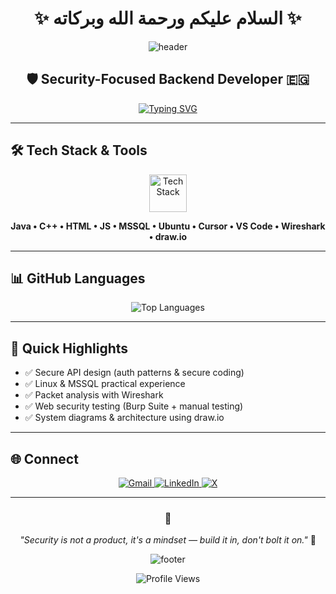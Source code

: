 <div align="center">

# ✨ السلام عليكم ورحمة الله وبركاته ✨

<img src="https://capsule-render.vercel.app/api?type=waving&color=gradient&height=160&section=header&text=Ahmed%20Elshamy&fontSize=60&fontAlignY=35&animation=twinkling&fontColor=white" alt="header"/>

</div>

<h2 align="center">🛡️ Security-Focused Backend Developer 🇪🇬</h2>

<div align="center">

[![Typing SVG](https://readme-typing-svg.herokuapp.com?font=Fira+Code&size=18&duration=3000&pause=1000&color=36BCF7&center=true&vCenter=true&width=700&height=52&lines=🔒+Secure+Backend+Design;💻+Java%2C+C%2B%2B+%2C+SQL;⚔️+Security+%26+CTF+Practice)](https://git.io/typing-svg)

</div>

---

## 🛠️ Tech Stack & Tools

<div align="center">

<img src="https://skillicons.dev/icons?i=java,cpp,html,js,mssql,ubuntu,cursor,vscode,wireshark" width="60" height="60" alt="Tech Stack"/>

<p><strong>Java • C++ • HTML • JS • MSSQL • Ubuntu • Cursor • VS Code • Wireshark • draw.io</strong></p>

</div>

---

## 📊 GitHub Languages

<p align="center">
<img src="https://github-readme-stats.vercel.app/api/top-langs/?username=AK-Elshamy&layout=compact&theme=tokyonight&hide=html,css" alt="Top Languages"/>
</p>

---

## 🔎 Quick Highlights

- ✅ Secure API design (auth patterns & secure coding)  
- ✅ Linux & MSSQL practical experience  
- ✅ Packet analysis with Wireshark  
- ✅ Web security testing (Burp Suite + manual testing)  
- ✅ System diagrams & architecture using draw.io

---

## 🌐 Connect

<div align="center">

<a href="mailto:ahmed.khalid.elshamy37@gmail.com">
<img src="https://img.shields.io/badge/Gmail-D14836?style=for-the-badge&logo=gmail&logoColor=white" alt="Gmail"/>
</a>
<a href="https://www.linkedin.com/in/a-elshamy">
<img src="https://img.shields.io/badge/LinkedIn-0077B5?style=for-the-badge&logo=linkedin&logoColor=white" alt="LinkedIn"/>
</a>
<a href="https://x.com/El_shamy_">
<img src="https://img.shields.io/badge/X-000000?style=for-the-badge&logo=x&logoColor=white" alt="X"/>
</a>

</div>

---

<div align="center">

### 💭  
*"Security is not a product, it's a mindset — build it in, don't bolt it on."* 🔐

<img src="https://capsule-render.vercel.app/api?type=waving&color=gradient&height=80&section=footer" alt="footer"/>

![Profile Views](https://komarev.com/ghpvc/?username=AK-Elshamy&color=blue&style=flat)

</div>
